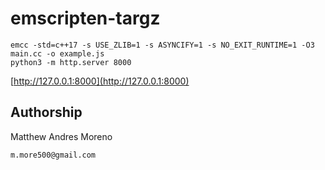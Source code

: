 # emscripten-targz

```
emcc -std=c++17 -s USE_ZLIB=1 -s ASYNCIFY=1 -s NO_EXIT_RUNTIME=1 -O3 main.cc -o example.js
python3 -m http.server 8000
```

[http://127.0.0.1:8000](http://127.0.0.1:8000)

## Authorship

Matthew Andres Moreno

`m.more500@gmail.com`
